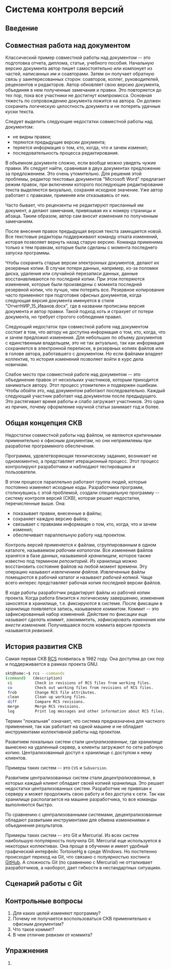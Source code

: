 # Система контроля версий


## Введение


## Совместная работа над документом

<!-- Работа с постоянно изменяющимися электронным документом -->
Классический пример совместной работы над документом -- это подготовка отчета, диплома, статьи, учебного пособия.
Начальную версию документа автор пишет самостоятельно или компонует из частей, написанных им и соавторами.
Затем он получает обратную связь у заинтересованных сторон: соавторов, коллег, руководителей, рецензентов и редакторов.
Автор обновляет свою версию документа, объединяя в нем полученные замечания и правки.
Это повторяется до тех пор, пока все участники не достигнут компромисса.
Основная тяжесть по сопровождению документа ложится на автора.
Он должен сохранить логическую целостность документа и не потерять удачные куски текста.

Следует выделить следующие недостатки совместной работы над документом:
* не видны правки;
* теряются предыдущие версии документа;
* теряется информация о том, кто, когда, что и зачем изменил;
* последовательность процесса редактирования.

<!-- Недостаток: не видны правки -->
В объемном документе сложно, если вообще можно увидеть чужие правки.
Их следует найти, сравнивая в двух документах предложение за предложением.
Это очень утомительно.
Для решения этой проблемы, редактор текстовых документов "Microsoft Word" предлагает режим правок, при включении которого последующие редактирование текста выделяются визуально, сохраняя исходное значение.
Уже автор работает с правками, применяя или отказываясь от них.

Часто бывает, что рецензенты не редактируют присланный им документ, а делают замечания, привязывая их к номеру страницы и абзаца.
Таким образом, автор сам вносит изменения по полученным замечаниям.

<!-- Недостаток: теряются предыдущие версии документа -->
После внесения правок предыдущая версия текста замещается новой.
Все текстовые редакторы поддерживают команду отката изменений, которая позволяет вернуть назад старую версию.
Команда применима только к тем правкам, которые были сделаны с момента последнего запуска программы.
<!-- Резервное копирование файлов -->
Чтобы сохранить старые версии электронных документов, делают их резервные копии.
В случае потери данных, например, из-за поломки диска, удаления или случайной перезаписи данных, данные восстанавливаются по последней копии.
При этом потеряются изменения, которые были произведены с момента последней резервной копии, что лучше, чем потерять все.
Резервное копирование часто применяют при подготовке офисных документов, когда следующая версия документа именуется в стиле "ОтчетНИР_15_Иванов.docx", где в названии прописаны версия документа и автор правки.
Такой подход хоть и страхует от потери документа, но требует строгого соблюдения правил.

<!-- Недостаток: кто, когда, что и зачем предложил изменения -->
Следующий недостаток при совместной работе над документом состоит в том, что автору не доступна информация о том, кто, когда, что и зачем предложил изменения.
Для небольших по объему документов с единственным владельцем, это не так актуально, так как информация сохраняется в электронной переписке, в резервных копиях файлов или в голове автора, работавшего с документом.
Но если файлами владеет коллектив, то история изменений позволяет войти в курс дела новичкам.

<!-- Недостаток: последовательная работа -->
Слабое место при совместной работе над документом -- это объединение правок от нескольких участников, которым приходится заниматься автору.
Этот процесс утомителен и подвержен ошибкам.
Чтобы обойти это, над документом работают последовательно.
Каждый следующий участник работает над документом после предыдущего.
Это растягивает время работы и слабо загружает участников.
Это одна из причин, почему оформление научной статьи занимает год и более.


## Общая концепция СКВ

<!-- Что такое СКВ -->
Недостатки совместной работы над файлом, не являются критичными применительно к офисным документам, но они неприемлемы при разработке программного обеспечения.
<!-- Разработка ПО как постоянное внесение изменений в исходные коды -->
Программа, удовлетворяющая техническому заданию, возникает не одномоментно, а представляет итерационный процесс.
Этот процесс контролируют разработчики и наблюдают тестировщики и пользователи.

В этом процессе параллельно работают группа людей, которые постоянно изменяют исходные коды.
Разработчики программ, столкнувшись с этой проблемой, создали специальную программу -- систему контроля версий (СКВ), которая решает недостатки, перечисленные выше.
Она:
* показывает правки, внесенные в файлы;
* сохраняет каждую версию файла;
* связывает с правками информация о том, кто, когда, что и зачем изменил;
* обеспечивает параллельную работу над проектом.

<!-- Хранилище, рабочая копия и каталог проекта -->
Контроль версий применяется к файлам, сгруппированным в одном каталоге, называемом *рабочим каталогом*.
Все изменения файлов хранятся в базе данных, называемой *хранилищем*, которое также известно под термином *репозиторий*.
Из хранилища можно восстановить состояние файлов на любой момент времени.
Эту операцию называют *извлечением файлов*.
Извлеченные файлы помещаются в рабочий каталог и называют *рабочей копией*.
Чаще всего интерес представляет рабочая копия последней версии файлов.

<!-- Фиксация изменений в хранилище -->
В ходе работы разработчик редактирует файлы из рабочей копии проекта.
Когда работа близится к логическому завершению, изменения заносятся в хранилище, т.е. *фиксируются* в системе.
После фиксации в хранилище появляется запись, называемое *коммитом*.
Коммит -- это зафиксированный набор изменений.
Действие по фиксации еще называют *сделать коммит*, *закоммитить*, *зафиксировать изменения* или *внести изменения*.
Получившаяся после коммита версия проекта называется *ревизией*.


## История развития СКВ

<!-- Локальная СКВ -->
Самая первая СКВ [RCS](https://www.gnu.org/software/rcs/rcs.html) появилась в 1982 году.
Она доступна до сих пор и поддерживается в рамках проекта GNU.

``` bash
skt@home:~$ rcs --commands
(command)   (description)
 ci          Check in revisions of RCS files from working files.
 co          Check out working files from revisions of RCS files.
 frob        Change RCS file attributes.
 clean       Clean up working files.
 diff        Compare RCS revisions.
 merge       Merge RCS revisions.
 log         Print log messages and other information about RCS files.
```

Термин "локальная" означает, что система предназначена для частного применения, так как работает на одной машине и не обладает инструментами коллективной работы над проектом.

<!-- Централизованная СКВ -->
Развитием локальных систем стали *централизованные*, где хранилище вынесено на удаленный сервер, а клиенты загружают по сети рабочую копию.
Централизованный доступ к хранилище с доступом к нему клиентов.

<!--
Доступ к хранилищу предоставляется группе людей.
Контроль прав доступа к частям хранилища.
Блокировка файлов -- временное ограничение доступа, изменения файла, до тех пор пока другой разработчик не внесет в него изменений.
Недостатки децентрализованных СКВ:
* привязка рабочего места к серверу;
* сетевые накладные расходы при выполнении команд;
* риск потери хранилища.
-->
Примеры таких систем -- это `CVS` и `Subversion`.

<!-- Децентрализованная СКВ -->
Развитием централизованных систем стали *децентрализованные*, в которых каждый клиент обладает своей копией хранилища.
Это решает недостатки централизованных систем.
Разработчик не привязан к серверу и может продолжить свою работу и без доступа к сети.
Так как хранилище располагается на машине разработчика, то все команды выполняются быстро.
<!-- Понятие ветки -->
По сравнению с централизованными системами, децентрализованные обладают развитыми инструментами для обмена изменениями и объединения результатов.

Примеры таких систем -- это Git и Mercurial.
Из всех систем наибольшую популярность получила Git.
Mercurial еще используется в некоторых коллективах.
Она проще в обучении и имеет удобный графический интерфейс TortoiseHg в среде Windows.
Но постепенно происходит переход на Git, что связано с полуярностью хостинга [GitHub](https://github.com).
А сложность Git (по сравнению с Mercurial) не отталкивает разработчиков, а наоборот, дает гибкости в нестандартных ситуациях.

<!--
История изменений, история коммитов.
-->


## Сценарий работы с Git


## Контрольные вопросы

1. Для каких целей изменяют программу?
1. Почему не получается воспользоваться СКВ применительно к офисным документам?
1. Что такое коммит?
1. В чем отличие ревизии от коммита?


## Упражнения

1.

